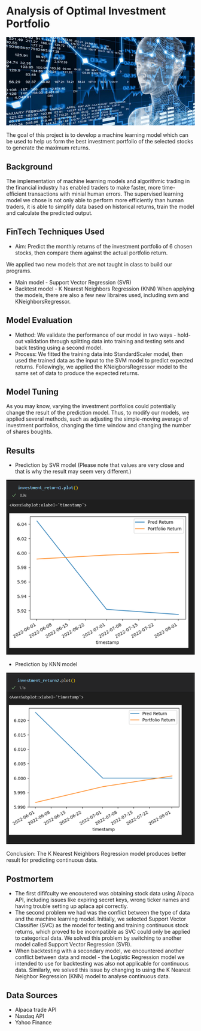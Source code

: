 # Analysis of Optimal Investment Portfolio 
![AI-Stock-750x350.png](AI-Stock-750x350.png)

The goal of this project is to develop a machine learning model which can be used to help us form the best investment portfolio of the selected stocks to generate the maximum returns.
## Background 
The implementation of machine learning models and algorithmic trading in the financial industry has enabled traders to make faster, more time-efficient transactions with minial human errors. The supervised learning model we chose is not only able to perform more efficiently than human traders, it is able to simplify data based on historical returns, train the model and calculate the predicted output.
## FinTech Techniques Used 
- Aim: Predict the monthly returns of the investment portfolio of 6 chosen stocks, then compare them against the actual portfolio return.

We applied two new models that are not taught in class to build our programs.
- Main model - Support Vector Regression (SVR)
- Backtest model - K Nearest Neighbors Regression (KNN)
When applying the models, there are also a few new libraires used, including svm and KNeighborsRegressor.
## Model Evaluation
- Method:
We validate the performance of our model in two ways - hold-out validation through splitting data into training and testing sets and back testing using a second model.
- Process: 
We fitted the training data into StandardScaler model, then used the trained data as the input to the SVM model to predict expected returns. Followingly, we applied the KNeigborsRegressor model to the same set of data to produce the expected returns.
## Model Tuning
As you may know, varying the investment portfolios could potentially change the result of the prediction model. Thus, to modify our models, we applied several methods, such as adjusting the simple-moving average of investment portfolios, changing the time window and changing the number of shares boughts.

## Results
- Prediction by SVR model
(Please note that values are very close and that is why the result may seem very different.)

![SVM-SVR_Prediction_Result_Plot.PNG](./Result_Photos/SVM-SVR_Prediction_Result_Plot.PNG)

- Prediction by KNN model

![Neighbors_Prediction_Result_Plot.PNG](./Result_Photos/Neighbors_Prediction_Result_Plot.PNG)

Conclusion: The K Nearest Neighbors Regression model produces better result for predicting continuous data.
## Postmortem 
- The first dififculty we encoutered was obtaining stock data using Alpaca API, including issues like expiring secret keys, wrong ticker names and having trouble setting up aplaca api correctly.
- The second problem we had was the conflict between the type of data and the machine learning model. Initially, we selected Support Vector Classifier (SVC) as the model for testing and training continuous stock returns, which proved to be incompatible as SVC could only be applied to categorical data. We solved this problem by switching to another model called Support Vector Regression (SVR).
- When backtesting with a secondary model, we encountered another conflict between data and model - the Logistic Regression model we intended to use for backtesting was also not applicable for continuous data. Similarly, we solved this issue by changing to using the K Nearest Neighbor Regression (KNN) model to analyse continuous data.
## Data Sources
 - Alpaca trade API
 - Nasdaq API 
 - Yahoo Finance